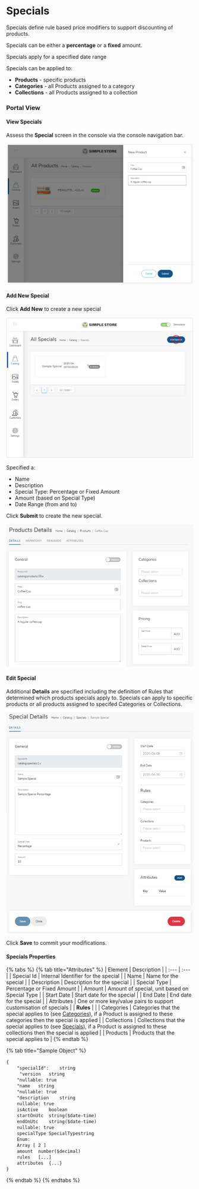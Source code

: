 # Specials

Specials define rule based price modifiers to support discounting of products.

Specials can be either a **percentage** or a **fixed** amount.

Specials apply for a specified date range

Specials can be applied to:

* **Products** - specific products
* **Categories** - all Products assigned to a category
* **Collections** - all Products assigned to a collection

### Portal View

#### View Specials

Assess the **Special** screen in the console via the console navigation bar.

![](../.gitbook/assets/image%20%289%29.png)

#### Add New Special

Click **Add New** to create a new special

![](../.gitbook/assets/image%20%2827%29.png)

Specified a:

* Name
* Description
* Special Type: Percentage or Fixed Amount
* Amount \(based on Special Type\)
* Date Range \(from and to\)

Click **Submit** to create the new special.

![](../.gitbook/assets/image%20%2820%29.png)

#### Edit Special 

Additional **Details** are specified including the definition of Rules that determined which products specials apply to.  Specials can apply to specific products or all products assigned to specifed Categories or Collections.

![](../.gitbook/assets/image%20%2834%29.png)

Click **Save** to commit your modifications.

#### Specials Properties

{% tabs %}
{% tab title="Attributes" %}
| Element | Description |
| :--- | :--- |
| Special Id | Internal Identifier for the special |
| Name | Name for the special |
| Description | Description for the special |
| Special Type | Percentage or Fixed Amount |
| Amount | Amount of special, unit based on Special Type |
| Start Date | Start date for the special |
| End Date | End date for the special |
| Attributes | One or more key/value pairs to support customisation of specials |
| **Rules** |  |
| Categories | Categories that the special applies to \(see [Categories](categories.md)\), if a Product is assigned to these categories then the special is applied |
| Collections | Collections that the special applies to \(see [Specials](specials.md)\), if a Product is assigned to these collections then the special is applied |
| Products | Products that the special applies to |
{% endtab %}

{% tab title="Sample Object" %}
```text
{
    "specialId":	string
     "version	string
    "nullable: true
    "name	string
    "nullable: true
    "description	string
    nullable: true
    isActive	boolean
    startOnUtc	string($date-time)
    endOnUtc	string($date-time)
    nullable: true
    specialType	SpecialTypestring
    Enum:
    Array [ 2 ]
    amount	number($decimal)
    rules	[...]
    attributes	{...}
}
```
{% endtab %}
{% endtabs %}

